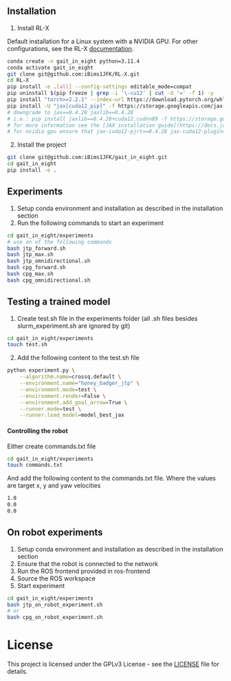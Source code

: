 ## Installation
1. Install RL-X

Default installation for a Linux system with a NVIDIA GPU.
For other configurations, see the RL-X [documentation](https://nico-bohlinger.github.io/RL-X/#detailed-installation-guide).
```bash 
conda create -n gait_in_eight python=3.11.4
conda activate gait_in_eight
git clone git@github.com:iBims1JFK/RL-X.git
cd RL-X
pip install -e .[all] --config-settings editable_mode=compat
pip uninstall $(pip freeze | grep -i '\-cu12' | cut -d '=' -f 1) -y
pip install "torch>=2.2.1" --index-url https://download.pytorch.org/whl/cu118 --upgrade
pip install -U "jax[cuda12_pip]" -f https://storage.googleapis.com/jax-releases/jax_cuda_releases.html
# downgrade to jax==0.4.28 jaxlib==0.4.28 
# i.e.: pip install jaxlib==0.4.28+cuda12.cudnn89 -f https://storage.googleapis.com/jax-releases/jax_cuda_releases.html
# for more information see the [JAX installation guide](https://docs.jax.dev/en/latest/installation.html#installing-older-jaxlib-wheels)
# for nvidia gpu ensure that jax-cuda12-pjrt==0.4.28 jax-cuda12-plugin==0.4.28
```

2. Install the project
```bash
git clone git@github.com:iBims1JFK/gait_in_eight.git
cd gait_in_eight
pip install -e .
```


## Experiments
1. Setup conda environment and installation as described in the installation section
2. Run the following commands to start an experiment
```bash
cd gait_in_eight/experiments
# use on of the following commands
bash jtp_forward.sh
bash jtp_max.sh
bash jtp_omnidirectional.sh
bash cpg_forward.sh
bash cpg_max.sh
bash cpg_omnidirectional.sh
```


## Testing a trained model
1. Create test.sh file in the experiments folder (all .sh files besides slurm_experiment.sh are ignored by git)
```bash
cd gait_in_eight/experiments
touch test.sh
```
2. Add the following content to the test.sh file
```bash
python experiment.py \
    --algorithm.name=crossq.default \
    --environment.name="honey_badger_jtp" \
    --environment.mode=test \
    --environment.render=False \
    --environment.add_goal_arrow=True \
    --runner.mode=test \
    --runner.load_model=model_best_jax
```
#### Controlling the robot
Either create commands.txt file
```bash
cd gait_in_eight/experiments
touch commands.txt
```
And add the following content to the commands.txt file. Where the values are target x, y and yaw velocities
```bash
1.0
0.0
0.0
```

## On robot experiments
1. Setup conda environment and installation as described in the installation section
2. Ensure that the robot is connected to the network
3. Run the ROS frontend provided in ros-frontend
4. Source the ROS workspace
5. Start experiment
```bash
cd gait_in_eight/experiments
bash jtp_on_robot_experiment.sh
# or
bash cpg_on_robot_experiment.sh
```

# License
This project is licensed under the GPLv3 License - see the [LICENSE](LICENSE) file for details.
